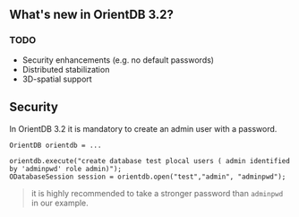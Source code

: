 
## What's new in OrientDB 3.2?

### TODO

- Security enhancements (e.g. no default passwords)
- Distributed stabilization
- 3D-spatial support

## Security

In OrientDB 3.2 it is mandatory to create an admin user with a password.

```
OrientDB orientdb = ...

orientdb.execute("create database test plocal users ( admin identified by 'adminpwd' role admin)");
ODatabaseSession session = orientdb.open("test","admin", "adminpwd");
```

> it is highly recommended to take a stronger password than `adminpwd` in our example.
